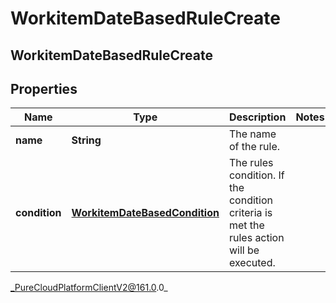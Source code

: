 # WorkitemDateBasedRuleCreate

## WorkitemDateBasedRuleCreate

## Properties

|Name | Type | Description | Notes|
|------------ | ------------- | ------------- | -------------|
| **name** | **String** | The name of the rule. | |
| **condition** | [**WorkitemDateBasedCondition**](WorkitemDateBasedCondition) | The rules condition. If the condition criteria is met the rules action will be executed. | |



_PureCloudPlatformClientV2@161.0.0_
